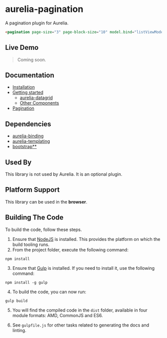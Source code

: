 # aurelia-pagination
A pagination plugin for Aurelia.

```html
<pagination page-size="3" page-block-size="10" model.bind="listViewModel"></pagination>
```

## Live Demo
> Coming soon.

## Documentation
- [Installation](https://github.com/donnelljenkins/aurelia-pagination/blob/master/doc/HOWTO.md#installation)
- [Getting started](https://github.com/donnelljenkins/aurelia-pagination/blob/master/doc/HOWTO.md#getting-started)
  - [aurelia-datagrid](https://github.com/donnelljenkins/aurelia-pagination/blob/master/doc/HOWTO.md#aurelia-datagrid)
  - [Other Components](https://github.com/donnelljenkins/aurelia-pagination/blob/master/doc/HOWTO.md#other-components)
- [Pagination](https://github.com/donnelljenkins/aurelia-pagination/blob/master/doc/HOWTO.md#pagination)

## Dependencies

* [aurelia-binding](https://github.com/aurelia/binding)
* [aurelia-templating](https://github.com/aurelia/templating)
* [bootstrap**](http://getbootstrap.com/)

## Used By

This library is not used by Aurelia. It is an optional plugin.

## Platform Support

This library can be used in the **browser**.

## Building The Code

To build the code, follow these steps.

1. Ensure that [NodeJS](http://nodejs.org/) is installed. This provides the platform on which the build tooling runs.
2. From the project folder, execute the following command:

  ```shell
  npm install
  ```
3. Ensure that [Gulp](http://gulpjs.com/) is installed. If you need to install it, use the following command:

  ```shell
  npm install -g gulp
  ```
4. To build the code, you can now run:

  ```shell
  gulp build
  ```
5. You will find the compiled code in the `dist` folder, available in four module formats: AMD, CommonJS and ES6.

6. See `gulpfile.js` for other tasks related to generating the docs and linting.
